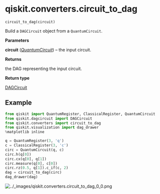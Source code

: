 # qiskit.converters.circuit\_to\_dag

<span id="undefined" />

`circuit_to_dag(circuit)`

Build a `DAGCircuit` object from a `QuantumCircuit`.

**Parameters**

**circuit** ([*QuantumCircuit*](qiskit.circuit.QuantumCircuit#qiskit.circuit.QuantumCircuit "qiskit.circuit.QuantumCircuit")) – the input circuit.

**Returns**

the DAG representing the input circuit.

**Return type**

[DAGCircuit](qiskit.dagcircuit.DAGCircuit#qiskit.dagcircuit.DAGCircuit "qiskit.dagcircuit.DAGCircuit")

## Example

```python
from qiskit import QuantumRegister, ClassicalRegister, QuantumCircuit
from qiskit.dagcircuit import DAGCircuit
from qiskit.converters import circuit_to_dag
from qiskit.visualization import dag_drawer
%matplotlib inline

q = QuantumRegister(3, 'q')
c = ClassicalRegister(3, 'c')
circ = QuantumCircuit(q, c)
circ.h(q[0])
circ.cx(q[0], q[1])
circ.measure(q[0], c[0])
circ.rz(0.5, q[1]).c_if(c, 2)
dag = circuit_to_dag(circ)
dag_drawer(dag)
```

![../\_images/qiskit.converters.circuit\_to\_dag\_0\_0.png](/images/api/qiskit/0.27/qiskit.converters.circuit_to_dag_0_0.png)
